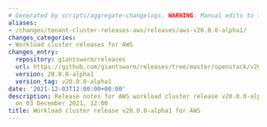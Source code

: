 ```yaml
---
# Generated by scripts/aggregate-changelogs. WARNING: Manual edits to this files will be overwritten.
aliases:
- /changes/tenant-cluster-releases-aws/releases/aws-v20.0.0-alpha1/
changes_categories:
- Workload cluster releases for AWS
changes_entry:
  repository: giantswarm/releases
  url: https://github.com/giantswarm/releases/tree/master/openstack/v20.0.0-alpha1
  version: 20.0.0-alpha1
  version_tag: v20.0.0-alpha1
date: '2021-12-03T12:00:00+00:00'
description: Release notes for AWS workload cluster release v20.0.0-alpha1, published
  on 03 December 2021, 12:00
title: Workload cluster release v20.0.0-alpha1 for AWS
---
```



